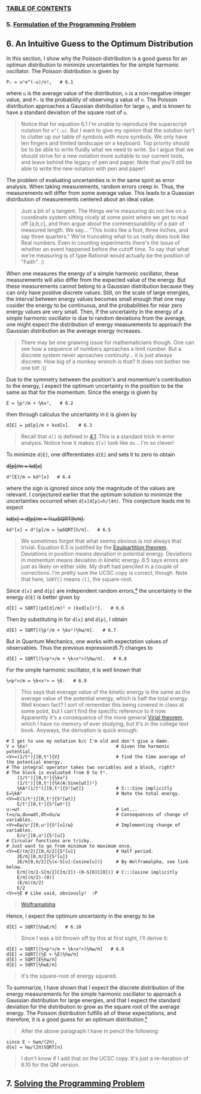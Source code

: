 ### [TABLE OF CONTENTS](CONTENTS.md)

### 5. [Formulation of the Programming Problem](FORMULATION.md)

## 6. An Intuitive Guess to the Optimum Distribution

In this section, I show why the Poisson distribution is a good guess
for an optimun distribution to minimize uncertainties for the simple harmonic oscillator.
The Poisson distribution is given by

    Pₙ = uⁿe^(-u)/n!,   # 6.1

where `u` is the average value of the distribution,
`n` is a non-negative integer value, and
`Pₙ` is the probability of observing a value of `n`.
The Poisson distribution approaches a Gaussian distribution for large `u`, and
is known to have a standard deviation of the square root of `u`.

> Notice that for equation 6.1 I'm unable to reproduce the superscript notation for `e^(-u)`.
> But I want to give my opinion that the solution
> isn't to clutter up our table of symbols with more symbols.
> We only have ten fingers and limited landscape on a keyboard.
> Top priority should be to be able to write fluidly what we need to write.
> So I argue that we should strive for a new notation more suitable to our current tools, and
> leave behind the legacy of pen and paper.
> Note that you'll still be able to write the new notation with pen and paper!

The problem of evaluating uncertainties is in the same spirit as error analysis.
When taking measurements, random errors creep in.
Thus, the measurements will differ from some average value.
This leads to a Guassian distribution of measurements centered about an ideal value.

> Just a bit of a tangent.
> The things we're measuring do not live on a coordinate system
> sitting nicely at some point where we get to read off [a,b,c], and
> then argue about the commensurability of a pair of measured length.
> We say... "This looks like a foot, three inches, and say three quarters."
> We're truncating what to us really does look like Real numbers.
> Even in counting experiments
> there's the issue of whether an event happened before the cutoff time.
> To say that what we're measuring is of type Rational would actually be the position of "Faith".
> :)

When one measures the energy of a simple harmonic oscillator,
these measurements will also differ from the expected value of the energy.
But these measurements cannot belong to a Gaussian distribution because
they can only have positive discrete values.
Still, on the scale of large energies,
the interval between energy values becomes small enough that
one may cosider the energy to be continuous, and
the probabilities for near zero energy values are very small.
Then, if the uncertainty in the energy of a simple harmonic oscillator is due to
random deviations from the average,
one might expect the distribution of energy measurements to approach
the Gaussian distribution as the average energy increases.

> There may be one gnawing issue for mathematicians though.
> One can see how a sequence of numbers aproaches a limit number.
> But a discrete system never aproaches continuity... it is just always discrete.
> How big of a monkey wrench is that?
> It does not bother me one bit!
> :))

Due to the symmetry between the position's and momentum's contribution to the energy,
I expect the optimum uncertainty in the position to be the same as that for the momentum.
Since the energy is given by

    E = ½p²/m + ½kx²,   # 6.2

then through calculus the uncertainty in `E` is given by

    d[E] = pd[p]/m + kxd[x].   # 6.3

> Recall that `d[]` is defined in [4.1](UNCERTAINTY.md).
> This is a standard trick in error analysis.
> Notice how it makes `d[x]` look like `dx`... I'm so clever!

To minimize `d[E]`, one differentiates `d[E]` and sets it to zero to obtain

~~d[p]/m = kd[x]~~

    d²[E]/m = kd²[x]   # 6.4

where the sign is ignored since only the magnitude of the values are relevant.
I conjectured earlier that
the optimum solution to minimize the uncertainties occurred when `d[x]d[p]=h/(4π)`.
This conjecture leads me to expect

~~kd[x] = d[p]/m = ½ωSQRT[h/π].~~

    kd²[x] = d²[p]/m = ½ωSQRT[h/π].   # 6.5

> We sometimes forget that what seems obvious is not always that trivial.
> Equation 6.5 is justified by the
> [Equipartition theorem](http://en.wikipedia.org/wiki/Equipartition_theorem).
> Deviations in position means deviation in potential energy.
> Deviations in momentum means deviation in kinetic energy.
> 6.5 says errors are just as likely on either side.
> My draft had penciled in a couple of corrections.
> I'm pretty sure the UCSC copy is correct, though.
> Note that here, `SQRT[]` means `√[]`, the square-root.

Since `d[x]` and `d[p]` are independent random errors,[⁶](REFERENCE.md)
the uncertainty in the energy `d[E]` is better given by

    d[E] = SQRT[(pd[d]/m)² + (kxd[x])²].   # 6.6

Then by substituting in for `d[x]` and `d[p]`, I obtain

    d[E] = SQRT[(½p²/m + ½kx²)½hω/π].   # 6.7

But in Quantum Mechanics, one works with expectation values of observables.
Thus the previous expression(6.7) changes to

    d[E] = SQRT[(½<p²>/m + ½k<x²>)½hω/π].   # 6.8

For the simple harmonic oscillator, it is well known that

    ½<p²>/m = ½k<x²> = ½E.   # 6.9

> This says that everage value of the kinetic energy is the same as
> the average value of the potential energy, which is half the total energy.
> Well known fact?
> I sort of remember this being covered in class at some point,
> but I can't find the specific reference to it now.
> Apparently it's a consequence of the more general
> [Virial theorem](http://en.wikipedia.org/wiki/Virial_theorem),
> which I have no memory of ever studying, but it's in the college text book.
> Anyways, the derivation is quick enough:

    # I get to use my notation b/c I'm old and don't give a damn.
    V = ½kx²                                 # Given the harmonic potential,
    <V>=(1/tᵒ)∫[0,tᵒ]{V}                     # find the time average of the potential energy.
    # The integral operator takes two variables and a block, right?
    # The block is evaluated from 0 to tᵒ.
        (1/tᵒ)∫[0,tᵒ]{½kx²}
        (1/tᵒ)∫[0,tᵒ]{½k(A:Sine[ωt])²}
        ½kA²(1/tᵒ)∫[0,tᵒ]{S²[ωt]}            # S:::Sine implicitly
    E=½kA²                                   # Note the total energy.
    <V>=E(1/tᵒ)∫[0,tᵒ]{S²[ωt]}
        E/tᵒ∫[0,tᵒ]{S²[ωtᵒ]}
    u:=ωt                                    # Let...
    t=u/ω,du=ωdt,dt=du/ω                     # Consequences of change of variables.
    <V>=Eω/uᵒ∫[0,uᵒ]{S²[u]/ω}                # Implementing change of variables.
        E/uᵒ∫[0,uᵒ]{S²[u]}
    # Circular functions are tricky.
    # Just want to go from minimum to maximum once.
    <V>=E/(π/2)∫[0,π/2]{S²[u]}               # Half period.
        2E/π∫[0,π/2]{S²[u]}
        2E/π[0,π/2]{½(x-S[u]:Cosine[u])}     # By Wolframalpha, see link below.
        E/π[(π/2-S[π/2]C[π/2])-(0-S[0]C[0])] # C:::Cosine implicitly
        E/π[(π/2)-(0)]
        (E/π)(π/2)
        E/2
    <V>=½E # Like said, obviously!  :P

> [Wolframalpha](http://www.wolframalpha.com/input/?i=Integral+sin%28x%29%5E2+dx)

Hence, I expect the optimum uncertainty in the energy to be

    d[E] = SQRT[½hωE/π]   # 6.10

> Since I was a bit thrown off by this at first sight, I'll derive it:

    d[E] = SQRT[(½<p²>/m + ½k<x²>)½hω/π]   # 6.8
    d[E] = SQRT[(½E + ½E)½hω/π]
    d[E] = SQRT[E½hω/π]
    d[E] = SQRT[½hωE/π]

> It's the square-root of energy squared.

To summarize, I have shown that
I expect the discrete distribution of the energy measurements for the simple harmonic oscillator
to approach a Gaussian distribution for large energies, and that
I expect the standard deviation for the distribution to grow
as the square root of the average energy.
The Poisson distribution fulfills all of these expectations, and therefore,
it is a good guess for an optimum distribution.[⁵](REFERENCE.md)

> After the above paragraph I have in pencil the following:

    since E ~ hωn/(2π),
    d[e] = hω/(2π)SQRT[n]

> I don't know if I add that on the UCSC copy.
> It's just a re-iteration of 6.10 for the QM version.

## 7. [Solving the Programming Problem](SOLVING.md)
